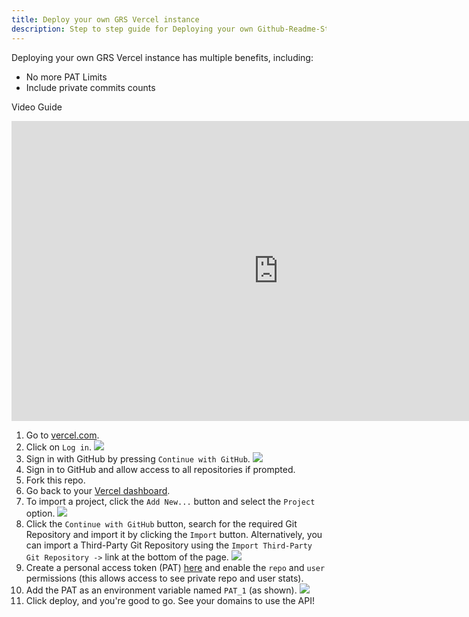 ```yaml
---
title: Deploy your own GRS Vercel instance
description: Step to step guide for Deploying your own Github-Readme-Stats Vercel instance.
---
```


Deploying your own GRS Vercel instance has multiple benefits, including:
- No more PAT Limits
- Include private commits counts

Video Guide
<iframe width="854" height="480" src="https://www.youtube.com/embed/n6d4KHSKqGk" title="UPDATE: Next Level GitHub Profile README (NEW) | GitHub Actions | Vercel | Spotify" frameborder="0" allow="accelerometer; autoplay; clipboard-write; encrypted-media; gyroscope; picture-in-picture; web-share" allowfullscreen></iframe>

1.  Go to [vercel.com](https://vercel.com/).
2.  Click on `Log in`.
    ![](https://files.catbox.moe/pcxk33.png)
3.  Sign in with GitHub by pressing `Continue with GitHub`.
    ![](https://files.catbox.moe/b9oxey.png)
4.  Sign in to GitHub and allow access to all repositories if prompted.
5.  Fork this repo.
6.  Go back to your [Vercel dashboard](https://vercel.com/dashboard).
7.  To import a project, click the `Add New...` button and select the `Project` option.
    ![](https://files.catbox.moe/3n76fh.png)
8.  Click the `Continue with GitHub` button, search for the required Git Repository and import it by clicking the `Import` button. Alternatively, you can import a Third-Party Git Repository using the `Import Third-Party Git Repository ->` link at the bottom of the page.
    ![](https://files.catbox.moe/mg5p04.png)
9.  Create a personal access token (PAT) [here](https://github.com/settings/tokens/new) and enable the `repo` and `user` permissions (this allows access to see private repo and user stats).
10. Add the PAT as an environment variable named `PAT_1` (as shown).
    ![](https://files.catbox.moe/0yclio.png)
11. Click deploy, and you're good to go. See your domains to use the API!

